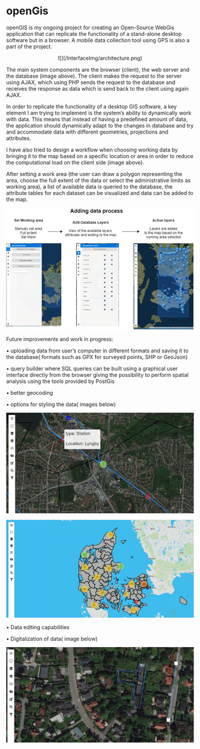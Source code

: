 # openGis


openGIS is my ongoing project for creating an Open-Source WebGis application that can replicate the functionality of a stand-alone desktop software but in a browser. A mobile data collection tool using GPS is also a part of the project. 

<p align="center">
  ![](/InterfaceImg/architecture.png)
</p>


The main system components are the browser (client), the web server and the database (image above).
The client makes the request to the server using AJAX, which using PHP sends the request to the database and receives the response as data which is send back to the client using again AJAX.


In order to replicate the functionality of a desktop GIS software, a key element I am trying to implement is the system’s ability to dynamically work with data. This means that instead of having a predefined amount of data, the application should dynamically adapt to the changes in database and try and accommodate data with different geometries, projections and attributes.


I have also tried to design a workflow when choosing working data by bringing it to the map based on a specific location or area in order to reduce the computational load on the client side (image above).


After setting a work area (the user can draw a polygon representing the area, choose the full extent of the data or select the administrative limits as working area), a list of available data is queried to the database, the attribute tables for each dataset can be visualized and data can be added to the map. 

![](/InterfaceImg/workflow.png)


 Future improvements and work in progress: 
 
 
• uploading data from user’s computer in different formats and saving it to the database( formats such as GPX for surveyed points, SHP or GeoJson)


• query builder where SQL queries can be built using a graphical user interface directly from the browser giving the possibility to perform spatial analysis using the tools provided by PostGis 


• better geocoding 


• options for styling the data( images below) 

![](/InterfaceImg/1.png)

![](/InterfaceImg/2.png)

• Data editing capabilities 


• Digitalization of data( image below)

![](/InterfaceImg/3.png)

